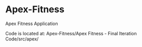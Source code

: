 # Apex-Fitness
Apex Fitness Application

Code is located at: Apex-Fitness/Apex Fitness - Final Iteration Code/src/apex/
